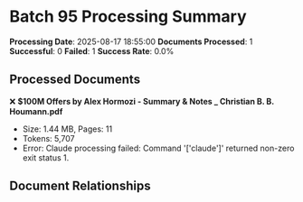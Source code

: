 # Batch 95 Processing Summary

**Processing Date**: 2025-08-17 18:55:00
**Documents Processed**: 1
**Successful**: 0
**Failed**: 1
**Success Rate**: 0.0%

## Processed Documents

❌ **$100M Offers by Alex Hormozi - Summary & Notes _ Christian B. B. Houmann.pdf**
   - Size: 1.44 MB, Pages: 11
   - Tokens: 5,707
   - Error: Claude processing failed: Command '['claude']' returned non-zero exit status 1.

## Document Relationships
